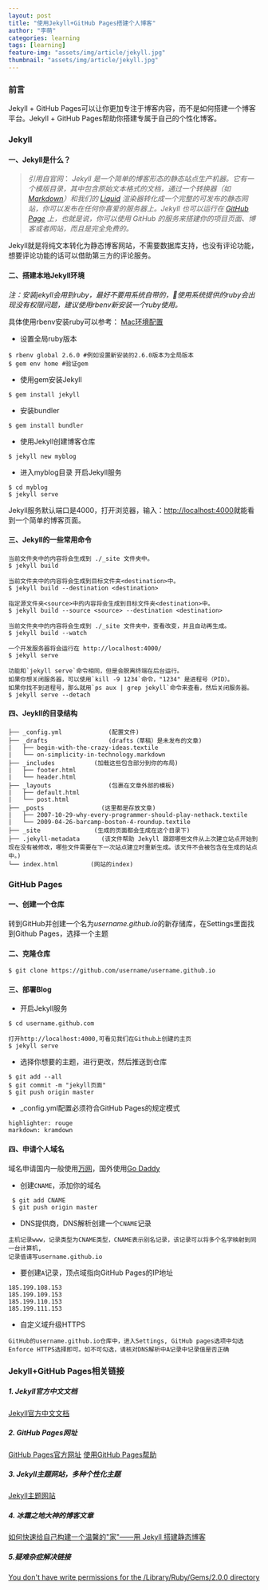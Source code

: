 ```yaml
---
layout: post
title: "使用Jekyll+GitHub Pages搭建个人博客"
author: "李萌"
categories: learning
tags: [learning]
feature-img: "assets/img/article/jekyll.jpg"
thumbnail: "assets/img/article/jekyll.jpg"
---
```


### 前言

Jekyll + GitHub Pages可以让你更加专注于博客内容，而不是如何搭建一个博客平台。Jekyll + GitHub Pages帮助你搭建专属于自己的个性化博客。

### Jekyll

#### 一、Jekyll是什么？

> *引用自官网*：
>  *Jekyll 是一个简单的博客形态的静态站点生产机器。它有一个模版目录，其中包含原始文本格式的文档，通过一个转换器（如 [Markdown](https://link.jianshu.com?t=http%3A%2F%2Fdaringfireball.net%2Fprojects%2Fmarkdown%2F)）和我们的 [Liquid](https://link.jianshu.com?t=https%3A%2F%2Fgithub.com%2FShopify%2Fliquid%2Fwiki) 渲染器转化成一个完整的可发布的静态网站，你可以发布在任何你喜爱的服务器上。Jekyll 也可以运行在 [GitHub Page](https://link.jianshu.com?t=http%3A%2F%2Fpages.github.com%2F) 上，也就是说，你可以使用 GitHub 的服务来搭建你的项目页面、博客或者网站，而且是完全免费的。*

Jekyll就是将纯文本转化为静态博客网站，不需要数据库支持，也没有评论功能，想要评论功能的话可以借助第三方的评论服务。

#### 二、搭建本地Jekyll环境

*注：安装jekyll会用到ruby，最好不要用系统自带的，使用系统提供的ruby会出现没有权限问题，建议使用rbenv新安装一个ruby使用。*

具体使用rbenv安装ruby可以参考：
[Mac环境配置](https://limemg99.club/learning/2019/02/25/Mac%E7%8E%AF%E5%A2%83%E9%85%8D%E7%BD%AE.html)

- 设置全局ruby版本
```
$ rbenv global 2.6.0 #例如设置新安装的2.6.0版本为全局版本
$ gem env home #验证gem
```
- 使用gem安装Jekyll
```
$ gem install jekyll
```
- 安装bundler
```
$ gem install bundler
```
- 使用Jekyll创建博客仓库
```
$ jekyll new myblog
```
- 进入myblog目录 开启Jekyll服务
```
$ cd myblog
$ jekyll serve
```
Jekyll服务默认端口是4000，打开浏览器，输入：[http://localhost:4000](http://localhost:4000)就能看到一个简单的博客页面。

#### 三、Jekyll的一些常用命令
```
当前文件夹中的内容将会生成到 ./_site 文件夹中。
$ jekyll build

当前文件夹中的内容将会生成到目标文件夹<destination>中。
$ jekyll build --destination <destination>

指定源文件夹<source>中的内容将会生成到目标文件夹<destination>中。
$ jekyll build --source <source> --destination <destination>

当前文件夹中的内容将会生成到 ./_site 文件夹中，查看改变，并且自动再生成。
$ jekyll build --watch

一个开发服务器将会运行在 http://localhost:4000/
$ jekyll serve

功能和`jekyll serve`命令相同，但是会脱离终端在后台运行。
如果你想关闭服务器，可以使用`kill -9 1234`命令，"1234" 是进程号（PID）。
如果你找不到进程号，那么就用`ps aux | grep jekyll`命令来查看，然后关闭服务器。
$ jekyll serve --detach

```
#### 四、Jeykll的目录结构
```
├── _config.yml  			(配置文件)
├── _drafts  				(drafts（草稿）是未发布的文章)
|   ├── begin-with-the-crazy-ideas.textile
|   └── on-simplicity-in-technology.markdown
├── _includes 			(加载这些包含部分到你的布局)
|   ├── footer.html
|   └── header.html
├── _layouts 			    (包裹在文章外部的模板)
|   ├── default.html
|   └── post.html
├── _posts 				  (这里都是存放文章)
|   ├── 2007-10-29-why-every-programmer-should-play-nethack.textile
|   └── 2009-04-26-barcamp-boston-4-roundup.textile
├── _site 				(生成的页面都会生成在这个目录下)
├── .jekyll-metadata	  (该文件帮助 Jekyll 跟踪哪些文件从上次建立站点开始到现在没有被修改，哪些文件需要在下一次站点建立时重新生成。该文件不会被包含在生成的站点中。)
└── index.html 		   (网站的index)
```

### GitHub Pages

#### 一、创建一个仓库

转到GitHub并创建一个名为*username.github.io*的新存储库，在Settings里面找到Github Pages，选择一个主题

#### 二、克隆仓库

```
$ git clone https://github.com/username/username.github.io
```

#### 三、部署Blog

- 开启Jekyll服务

```
$ cd username.github.com

打开http://localhost:4000,可看见我们在Github上创建的主页
$ jekyll serve
```

- 选择你想要的主题，进行更改，然后推送到仓库

```
$ git add --all
$ git commit -m "jekyll页面"
$ git push origin master
```

- _config.yml配置必须符合GitHub Pages的规定模式

```
highlighter: rouge
markdown: kramdown
```

#### 四、申请个人域名

域名申请国内一般使用[万网](https://wanwang.aliyun.com/)，国外使用[Go Daddy](https://sg.godaddy.com/)

- 创建`CNAME`，添加你的域名

 ```
  $ git add CNAME
  $ git push origin master
 ```

- DNS提供商，DNS解析创建一个`CNAME`记录

```
主机记录www，记录类型为CNAME类型，CNAME表示别名记录，该记录可以将多个名字映射到同一台计算机,
记录值请写username.github.io
```

- 要创建`A`记录，顶点域指向GitHub Pages的IP地址

```
185.199.108.153
185.199.109.153
185.199.110.153
185.199.111.153
```
- 自定义域升级HTTPS

```
GitHub的username.github.io仓库中，进入Settings, GitHub pages选项中勾选Enforce HTTPS选择即可。如不可勾选，请核对DNS解析中A记录中记录值是否正确
```


### Jekyll+GitHub Pages相关链接

##### 1. Jekyll官方中文文档

[Jekyll官方中文文档]( http://jekyllcn.com/docs/home/)

##### 2. GitHub Pages网址

[GitHub Pages官方网址](https://pages.github.com/)  [使用GitHub Pages帮助](https://help.github.com/en/github/working-with-github-pages)

##### 3. Jekyll主题网站，多种个性化主题
[Jekyll主题网站](http://jekyllthemes.org/)

##### 4. 冰霜之地大神的博客文章
[如何快速给自己构建一个温馨的"家"——用 Jekyll 搭建静态博客](https://halfrost.com/jekyll/)

##### 5.疑难杂症解决链接
[You don't have write permissions for the /Library/Ruby/Gems/2.0.0 directory](https://github.com/rbenv/rbenv/issues/938#issuecomment-285342541)